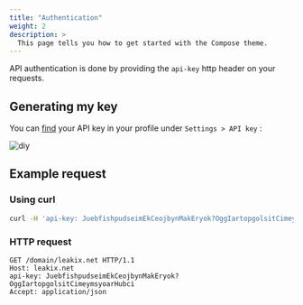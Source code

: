 ```yaml
---
title: "Authentication"
weight: 2
description: >
  This page tells you how to get started with the Compose theme.
---
```



API authentication is done by providing the `api-key` http header on your requests.

## Generating my key

You can [find](https://leakix.net/settings/api) your API key in your profile under `Settings > API key` :

![diy](/images/api/genkey.png)

## Example request

### Using curl

```sh
curl -H 'api-key: JuebfishpudseimEkCeojbynMakEryok?OggIartopgolsitCimeymsyoarHubci' -H 'accept: application/json' "https://leakix.net/domain/leakix.net"
```

### HTTP request

```http request
GET /domain/leakix.net HTTP/1.1
Host: leakix.net
api-key: JuebfishpudseimEkCeojbynMakEryok?OggIartopgolsitCimeymsyoarHubci
Accept: application/json
```
